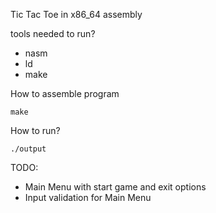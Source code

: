 Tic Tac Toe in x86_64 assembly

tools needed to run?
- nasm
- ld
- make

How to assemble program
```
make
```

How to run?
```
./output
```

TODO:
- Main Menu with start game and exit options
- Input validation for Main Menu
